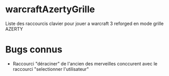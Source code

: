 # warcraftAzertyGrille
Liste des raccourcis clavier pour jouer a warcraft 3 reforged en mode grille AZERTY

# Bugs connus

- Raccourci "déraciner" de l'ancien des merveilles conccurent avec le raccourci "selectionner l'utilisateur"
